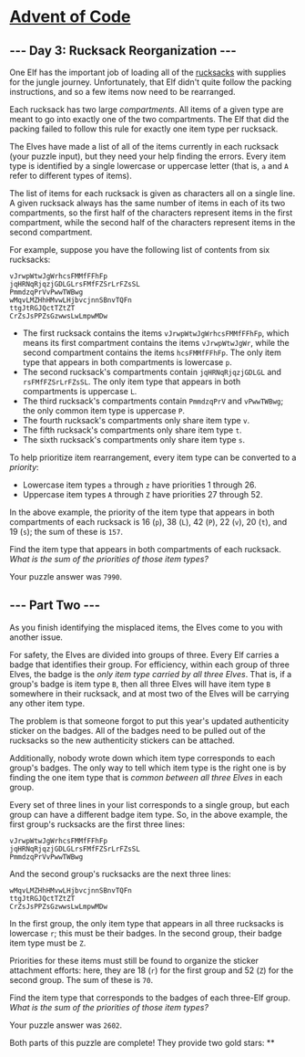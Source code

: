 # [Advent of Code](https://adventofcode.com/)

## --- Day 3: Rucksack Reorganization ---

One Elf has the important job of loading all of the
<a href="https://en.wikipedia.org/wiki/Rucksack" target="_blank"
rel="noopener">rucksacks</a> with supplies for the <span
title="Where there's jungle, there's hijinxs.">jungle</span> journey.
Unfortunately, that Elf didn't quite follow the packing instructions,
and so a few items now need to be rearranged.

Each rucksack has two large _compartments_. All items of a given type
are meant to go into exactly one of the two compartments. The Elf that
did the packing failed to follow this rule for exactly one item type per
rucksack.

The Elves have made a list of all of the items currently in each
rucksack (your puzzle input), but they need your help finding the
errors. Every item type is identified by a single lowercase or uppercase
letter (that is, `a` and `A` refer to different types of items).

The list of items for each rucksack is given as characters all on a
single line. A given rucksack always has the same number of items in
each of its two compartments, so the first half of the characters
represent items in the first compartment, while the second half of the
characters represent items in the second compartment.

For example, suppose you have the following list of contents from six
rucksacks:

    vJrwpWtwJgWrhcsFMMfFFhFp
    jqHRNqRjqzjGDLGLrsFMfFZSrLrFZsSL
    PmmdzqPrVvPwwTWBwg
    wMqvLMZHhHMvwLHjbvcjnnSBnvTQFn
    ttgJtRGJQctTZtZT
    CrZsJsPPZsGzwwsLwLmpwMDw

- The first rucksack contains the items `vJrwpWtwJgWrhcsFMMfFFhFp`,
  which means its first compartment contains the items `vJrwpWtwJgWr`,
  while the second compartment contains the items `hcsFMMfFFhFp`. The
  only item type that appears in both compartments is lowercase `p`.
- The second rucksack's compartments contain `jqHRNqRjqzjGDLGL` and
  `rsFMfFZSrLrFZsSL`. The only item type that appears in both
  compartments is uppercase `L`.
- The third rucksack's compartments contain `PmmdzqPrV` and
  `vPwwTWBwg`; the only common item type is uppercase `P`.
- The fourth rucksack's compartments only share item type `v`.
- The fifth rucksack's compartments only share item type `t`.
- The sixth rucksack's compartments only share item type `s`.

To help prioritize item rearrangement, every item type can be converted
to a _priority_:

- Lowercase item types `a` through `z` have priorities 1 through 26.
- Uppercase item types `A` through `Z` have priorities 27 through 52.

In the above example, the priority of the item type that appears in both
compartments of each rucksack is 16 (`p`), 38 (`L`), 42 (`P`), 22 (`v`),
20 (`t`), and 19 (`s`); the sum of these is `157`.

Find the item type that appears in both compartments of each rucksack.
_What is the sum of the priorities of those item types?_

Your puzzle answer was `7990`.

## --- Part Two ---

As you finish identifying the misplaced items, the Elves come to you
with another issue.

For safety, the Elves are divided into groups of three. Every Elf
carries a badge that identifies their group. For efficiency, within each
group of three Elves, the badge is the _only item type carried by all
three Elves_. That is, if a group's badge is item type `B`, then all
three Elves will have item type `B` somewhere in their rucksack, and at
most two of the Elves will be carrying any other item type.

The problem is that someone forgot to put this year's updated
authenticity sticker on the badges. All of the badges need to be pulled
out of the rucksacks so the new authenticity stickers can be attached.

Additionally, nobody wrote down which item type corresponds to each
group's badges. The only way to tell which item type is the right one is
by finding the one item type that is _common between all three Elves_ in
each group.

Every set of three lines in your list corresponds to a single group, but
each group can have a different badge item type. So, in the above
example, the first group's rucksacks are the first three lines:

    vJrwpWtwJgWrhcsFMMfFFhFp
    jqHRNqRjqzjGDLGLrsFMfFZSrLrFZsSL
    PmmdzqPrVvPwwTWBwg

And the second group's rucksacks are the next three lines:

    wMqvLMZHhHMvwLHjbvcjnnSBnvTQFn
    ttgJtRGJQctTZtZT
    CrZsJsPPZsGzwwsLwLmpwMDw

In the first group, the only item type that appears in all three
rucksacks is lowercase `r`; this must be their badges. In the second
group, their badge item type must be `Z`.

Priorities for these items must still be found to organize the sticker
attachment efforts: here, they are 18 (`r`) for the first group and 52
(`Z`) for the second group. The sum of these is `70`.

Find the item type that corresponds to the badges of each three-Elf
group. _What is the sum of the priorities of those item types?_

Your puzzle answer was `2602`.

Both parts of this puzzle are complete! They provide two gold stars:
\*\*
